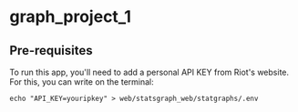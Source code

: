 # graph_project_1

## Pre-requisites
To run this app, you'll need to add a personal API KEY from Riot's website. For this, you can write on the terminal:
```
echo "API_KEY=youripkey" > web/statsgraph_web/statgraphs/.env
```
